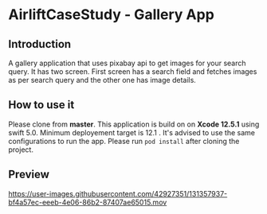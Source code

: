 # AirliftCaseStudy - Gallery App

## Introduction
A gallery application that uses pixabay api to get images for your search query. It has two screen. First screen has a search field and fetches images as per search query and the other one has image details.

## How to use it
Please clone from **master**. This application is build on on **Xcode 12.5.1** using swift 5.0. Minimum deployement target is 12.1 . It's advised to use the same configurations to run the app.
Please run `pod install` after cloning the project.

## Preview
https://user-images.githubusercontent.com/42927351/131357937-bf4a57ec-eeeb-4e06-86b2-87407ae65015.mov

